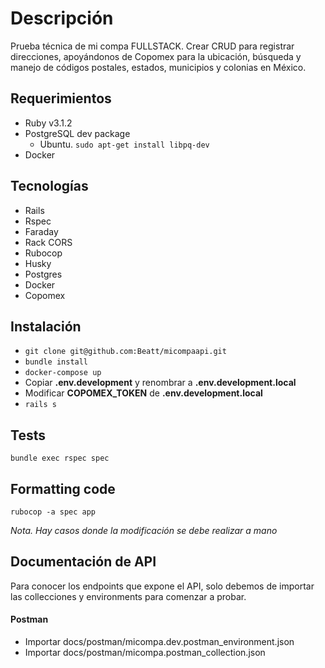 # Descripción

Prueba técnica de mi compa FULLSTACK. Crear CRUD para registrar direcciones, apoyándonos de
Copomex para la ubicación, búsqueda y manejo de códigos postales, estados, municipios y colonias en México.


## Requerimientos

- Ruby v3.1.2
- PostgreSQL dev package
  - Ubuntu. `sudo apt-get install libpq-dev`
- Docker

## Tecnologías

- Rails
- Rspec
- Faraday
- Rack CORS
- Rubocop
- Husky
- Postgres
- Docker
- Copomex

## Instalación

- `git clone git@github.com:Beatt/micompaapi.git`
- `bundle install`
- `docker-compose up`
- Copiar **.env.development** y renombrar a **.env.development.local**
- Modificar **COPOMEX_TOKEN** de **.env.development.local**
- `rails s`

## Tests

`bundle exec rspec spec`

## Formatting code

`rubocop -a spec app`

_Nota. Hay casos donde la modificación se debe realizar a mano_

## Documentación de API

Para conocer los endpoints que expone el API, solo debemos de importar las collecciones
y environments para comenzar a probar.

#### Postman

- Importar docs/postman/micompa.dev.postman_environment.json
- Importar docs/postman/micompa.postman_collection.json
